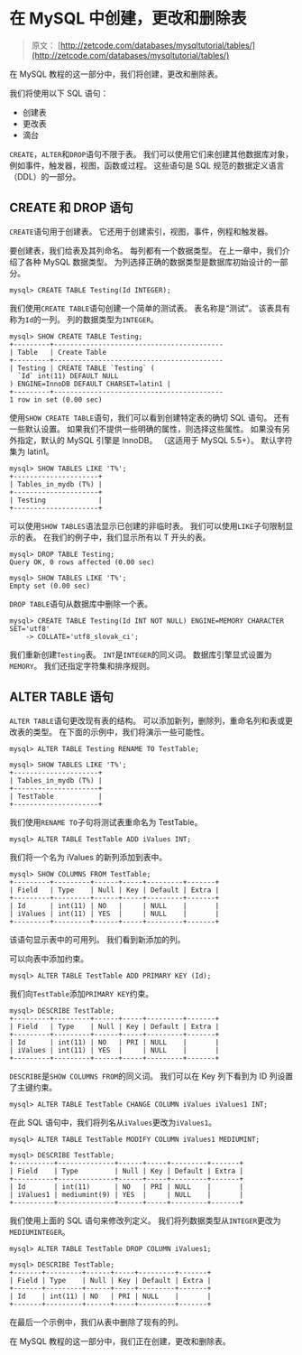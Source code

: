 # 在 MySQL 中创建，更改和删除表

> 原文： [http://zetcode.com/databases/mysqltutorial/tables/](http://zetcode.com/databases/mysqltutorial/tables/)

在 MySQL 教程的这一部分中，我们将创建，更改和删除表。

我们将使用以下 SQL 语句：

*   创建表
*   更改表
*   滴台

`CREATE`，`ALTER`和`DROP`语句不限于表。 我们可以使用它们来创建其他数据库对象，例如事件，触发器，视图，函数或过程。 这些语句是 SQL 规范的数据定义语言（DDL）的一部分。

## CREATE 和 DROP 语句

`CREATE`语句用于创建表。 它还用于创建索引，视图，事件，例程和触发器。

要创建表，我们给表及其列命名。 每列都有一个数据类型。 在上一章中，我们介绍了各种 MySQL 数据类型。 为列选择正确的数据类型是数据库初始设计的一部分。

```
mysql> CREATE TABLE Testing(Id INTEGER);

```

我们使用`CREATE TABLE`语句创建一个简单的测试表。 表名称是“测试”。 该表具有称为`Id`的一列。 列的数据类型为`INTEGER`。

```
mysql> SHOW CREATE TABLE Testing;
+---------+------------------------------------------
| Table   | Create Table                                                                                
+---------+------------------------------------------
| Testing | CREATE TABLE `Testing` (
  `Id` int(11) DEFAULT NULL
) ENGINE=InnoDB DEFAULT CHARSET=latin1 |
+---------+------------------------------------------
1 row in set (0.00 sec)

```

使用`SHOW CREATE TABLE`语句，我们可以看到创建特定表的确切 SQL 语句。 还有一些默认设置。 如果我们不提供一些明确的属性，则选择这些属性。 如果没有另外指定，默认的 MySQL 引擎是 InnoDB。 （这适用于 MySQL 5.5+）。 默认字符集为 latin1。

```
mysql> SHOW TABLES LIKE 'T%';
+---------------------+
| Tables_in_mydb (T%) |
+---------------------+
| Testing             |
+---------------------+

```

可以使用`SHOW TABLES`语法显示已创建的非临时表。 我们可以使用`LIKE`子句限制显示的表。 在我们的例子中，我们显示所有以 T 开头的表。

```
mysql> DROP TABLE Testing;
Query OK, 0 rows affected (0.00 sec)

mysql> SHOW TABLES LIKE 'T%';
Empty set (0.00 sec)

```

`DROP TABLE`语句从数据库中删除一个表。

```
mysql> CREATE TABLE Testing(Id INT NOT NULL) ENGINE=MEMORY CHARACTER SET='utf8'
    -> COLLATE='utf8_slovak_ci';

```

我们重新创建`Testing`表。 `INT`是`INTEGER`的同义词。 数据库引擎显式设置为`MEMORY`。 我们还指定字符集和排序规则。

## ALTER TABLE 语句

`ALTER TABLE`语句更改现有表的结构。 可以添加新列，删除列，重命名列和表或更改表的类型。 在下面的示例中，我们将演示一些可能性。

```
mysql> ALTER TABLE Testing RENAME TO TestTable;

mysql> SHOW TABLES LIKE 'T%';
+---------------------+
| Tables_in_mydb (T%) |
+---------------------+
| TestTable           |
+---------------------+

```

我们使用`RENAME TO`子句将测试表重命名为 TestTable。

```
mysql> ALTER TABLE TestTable ADD iValues INT;

```

我们将一个名为 iValues 的新列添加到表中。

```
mysql> SHOW COLUMNS FROM TestTable;
+---------+---------+------+-----+---------+-------+
| Field   | Type    | Null | Key | Default | Extra |
+---------+---------+------+-----+---------+-------+
| Id      | int(11) | NO   |     | NULL    |       |
| iValues | int(11) | YES  |     | NULL    |       |
+---------+---------+------+-----+---------+-------+

```

该语句显示表中的可用列。 我们看到新添加的列。

可以向表中添加约束。

```
mysql> ALTER TABLE TestTable ADD PRIMARY KEY (Id);

```

我们向`TestTable`添加`PRIMARY KEY`约束。

```
mysql> DESCRIBE TestTable;
+---------+---------+------+-----+---------+-------+
| Field   | Type    | Null | Key | Default | Extra |
+---------+---------+------+-----+---------+-------+
| Id      | int(11) | NO   | PRI | NULL    |       |
| iValues | int(11) | YES  |     | NULL    |       |
+---------+---------+------+-----+---------+-------+

```

`DESCRIBE`是`SHOW COLUMNS FROM`的同义词。 我们可以在 Key 列下看到为 ID 列设置了主键约束。

```
mysql> ALTER TABLE TestTable CHANGE COLUMN iValues iValues1 INT;

```

在此 SQL 语句中，我们将列名从`iValues`更改为`iValues1`。

```
mysql> ALTER TABLE TestTable MODIFY COLUMN iValues1 MEDIUMINT;

mysql> DESCRIBE TestTable;
+----------+--------------+------+-----+---------+-------+
| Field    | Type         | Null | Key | Default | Extra |
+----------+--------------+------+-----+---------+-------+
| Id       | int(11)      | NO   | PRI | NULL    |       |
| iValues1 | mediumint(9) | YES  |     | NULL    |       |
+----------+--------------+------+-----+---------+-------+

```

我们使用上面的 SQL 语句来修改列定义。 我们将列数据类型从`INTEGER`更改为`MEDIUMINTEGER`。

```
mysql> ALTER TABLE TestTable DROP COLUMN iValues1;

mysql> DESCRIBE TestTable;
+-------+---------+------+-----+---------+-------+
| Field | Type    | Null | Key | Default | Extra |
+-------+---------+------+-----+---------+-------+
| Id    | int(11) | NO   | PRI | NULL    |       |
+-------+---------+------+-----+---------+-------+

```

在最后一个示例中，我们从表中删除了现有的列。

在 MySQL 教程的这一部分中，我们正在创建，更改和删除表。